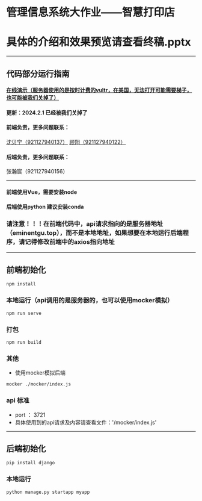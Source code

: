 # 管理信息系统大作业——智慧打印店 

# 具体的介绍和效果预览请查看终稿.pptx


----
## 代码部分运行指南


#### [在线演示（服务器使用的是按时计费的vultr，在美国，无法打开可能需要梯子，也可能被我们关掉了）](https://eminentgu.top/)

#### 更新：2024.2.1 已经被我们关掉了

#### 前端负责，更多问题联系：
[沈贝宁（921127940137）](https://beningshum.github.io/)
[顾翔（921127940122）](https://eminentgu.github.io/)


#### 后端负责，更多问题联系：
张瀚宸（921127940156）

---

#### 前端使用Vue，需要安装node
#### 后端使用python 建议安装conda
### 请注意！！！在前端代码中，api请求指向的是服务器地址（eminentgu.top），而不是本地地址，如果想要在本地运行后端程序，请记得修改前端中的axios指向地址
---
## 前端初始化
```
npm install
```

### 本地运行（api调用的是服务器的，也可以使用mocker模拟）
```
npm run serve
```

### 打包
```
npm run build
```
### 其他
* 使用mocker模拟后端
```
mocker ./mocker/index.js
```
### api 标准
* port ： 3721
* 具体使用到的api请求及内容请查看文件：'/mocker/index.js'

---
## 后端初始化
```
pip install django
```
### 本地运行
```
python manage.py startapp myapp
```

